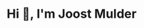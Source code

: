 <h1 align="center">Hi 👋, I'm Joost Mulder</h1>
<!--
<h3 align="center">A passionate Full-Stack Mobile developer</h3>

- 👋 Deployed 40+ apps to Google Store and App Store.
- 🌱 Major skills: `Android`, `iOS`, `Flutter`, `React-Native`, `Ionic` 
- 👀 Programming languages: `Kotlin`, `Java`, `Swift`, `Objective-C`, `Dart`, `Html`, `Css`, `Javascript`, `Typescript`
- 🔭 Backend : `CI`, `Laravel`, `Ruby on Rails`, `Node.js`,  `Django`, `Express`, `Loopback`, `Nest.js`
-->
<h3 align="center">A passionate Full-Stack Web developer</h3>

- 🌱 Front-end: HTML, HTML5, CSS, CSS3, SCSS, SASS, Javascript, ES5/ES6, Angular 6+, AngularJS, React.js/Next.js/Redux, Vue.js/Nuxt.js
- 👀 Back-end: Java/Spring Boot, Node.js/Nest.js, Python/Django, .NET/ASP.NET
- 🔭 Full-Stack : PHP core, CodeIgniter, Laravel, Symfony, Ruby on Rails, MEAN Stack, MERN Stack, MEVN Stack
- 


&nbsp;&nbsp;
<p align="center">
  <img src="https://github-profile-trophy.vercel.app/?username=joostmulder&column=7&theme=onedark"/>
</p>
<p align = "center">
  <img src = "https://github-readme-stats.vercel.app/api/top-langs/?username=joostmulder&langs_count=8&layout=compact&theme=tokyonight&include_all_commits=true&line_height=27">
</p>

<br />

## Contact me

<div align="center">
  <div align="center">
    <img src="https://img.icons8.com/color/2x/skype.png"  width="40" alt="live:.cid.d366604a8bd42b92" title="live:.cid.d366604a8bd42b92"/>
    &nbsp;&nbsp;
    <img src="https://img.icons8.com/color/2x/telegram-app.png"  width="40" alt="https://t.me/xingxing333" title="https://t.me/supercryptodev"/>
    &nbsp;&nbsp; 
    <img src="https://img.icons8.com/color/2x/discord.png"  width="40" alt="xingxing#8577" title="xingxing#8577"/>
    &nbsp;&nbsp;
  </div>
</div>
